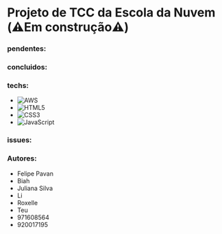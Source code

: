 # Projeto de TCC da Escola da Nuvem (⚠️Em construção⚠️)

### pendentes:
### concluidos:
### techs: 
- ![AWS](https://img.shields.io/badge/AWS-%23FF9900.svg?style=for-the-badge&logo=amazon-aws&logoColor=white)
- ![HTML5](https://img.shields.io/badge/html5-%23E34F26.svg?style=for-the-badge&logo=html5&logoColor=white)
- ![CSS3](https://img.shields.io/badge/css3-%231572B6.svg?style=for-the-badge&logo=css3&logoColor=white)
- ![JavaScript](https://img.shields.io/badge/javascript-%23323330.svg?style=for-the-badge&logo=javascript&logoColor=%23F7DF1E)
### issues:
### Autores: 
- Felipe Pavan
- Biah
- Juliana Silva
- Li
- Roxelle
- Teu
- 971608564
- 920017195

